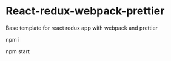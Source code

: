 # React-redux-webpack-prettier

Base template for react redux app with webpack and prettier

npm i

npm start
